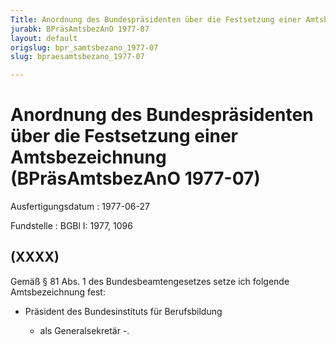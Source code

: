 ```yaml
---
Title: Anordnung des Bundespräsidenten über die Festsetzung einer Amtsbezeichnung
jurabk: BPräsAmtsbezAnO 1977-07
layout: default
origslug: bpr_samtsbezano_1977-07
slug: bpraesamtsbezano_1977-07

---
```


# Anordnung des Bundespräsidenten über die Festsetzung einer Amtsbezeichnung (BPräsAmtsbezAnO 1977-07)

Ausfertigungsdatum
:   1977-06-27

Fundstelle
:   BGBl I: 1977, 1096

## (XXXX)

Gemäß § 81 Abs. 1 des Bundesbeamtengesetzes setze ich folgende
Amtsbezeichnung fest:

*   Präsident des Bundesinstituts für Berufsbildung

    - als Generalsekretär -.




